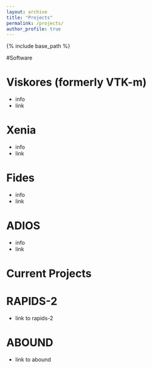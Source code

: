 ```yaml
---
layout: archive
title: "Projects"
permalink: /projects/
author_profile: true
---
```


{% include base_path %}

#Software

Viskores (formerly VTK-m)
======
* info
* link

Xenia
======
* info
* link

Fides
======
* info
* link

ADIOS
======
* info
* link

# Current Projects

RAPIDS-2
======
* link to rapids-2

ABOUND
======
* link to abound




